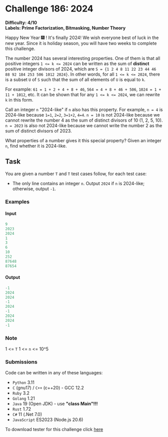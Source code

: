 # Challenge 186: 2024

**Difficulty: 4/10  
Labels: Prime Factorization, Bitmasking, Number Theory**

Happy New Year 🎆 ! It's finally 2024! We wish everyone best of luck in the new year. Since it is holiday season, you will have two weeks to complete this challenge.

The number 2024 has several interesting properties. One of them is that all positive integers `1 <= k <= 2024` can be written as the sum of **distinct** positive integer divisors of 2024, which are `S = {1 2 4 8 11 22 23 44 46 88 92 184 253 506 1012 2024}`. In other words, for all `1 <= k <= 2024`, there is a subset `U` of `S` such that the sum of all elements of `U` is equal to `k`.

For example: `61 = 1 + 2 + 4 + 8 + 46`, `564 = 4 + 8 + 46 + 506`, `1024 = 1 + 11 + 1012`, etc. It can be shown that for any `1 <= k <= 2024`, we can rewrite `k` in this form.

Call an integer `n` "2024-like" if `n` also has this property. For example, `n = 4` is 2024-like because `1=1`, `2=2`, `3=1+2`, `4=4`. `n = 10` is not 2024-like because we cannot rewrite the number 4 as the sum of distinct divisors of 10 (1, 2, 5, 10). `n = 2023` is also not 2024-like because we cannot write the number 2 as the sum of distinct divisors of 2023.

What properties of a number gives it this special property? Given an integer `n`, find whether it is 2024-like.

## Task

You are given a number `T` and `T` test cases follow, for each test case:

- The only line contains an integer `n`.
Output `2024` if `n` is 2024-like; otherwise, output `-1`.

### Examples

#### Input

```rust
9
2023
2024
1
3
6
10
252
87648
87654
```

#### Output

```rust
-1
‌2024
2024
-1
2024
-1
2024
2024
-1
```

### Note

1 <= `T`
1 <= `n` <= 10^5

### Submissions

Code can be written in any of these languages:

- `Python` 3.11
- `C` (gnu17) / `C++` (c++20) - GCC 12.2
- `Ruby` 3.2
- `Golang` 1.21
- `Java` 19 (Open JDK) - use **"class Main"!!!**
- `Rust` 1.72
- `C#` 11 (.Net 7.0)
- `JavaScript` ES2023 (Node.js 20.6)

To download tester for this challenge click [here](https://downgit.github.io/#/home?url=https://github.com/Pomroka/TWT_Challenges_Tester/tree/main/Challenge_186)
